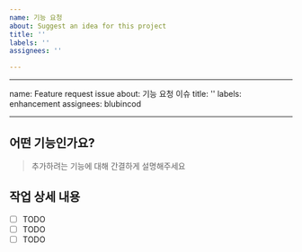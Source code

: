 ```yaml
---
name: 기능 요청
about: Suggest an idea for this project
title: ''
labels: ''
assignees: ''

---
```


---
name: Feature request issue
about: 기능 요청 이슈
title: ''
labels: enhancement
assignees: blubincod

---

## 어떤 기능인가요?

> 추가하려는 기능에 대해 간결하게 설명해주세요

## 작업 상세 내용

- [ ] TODO
- [ ] TODO
- [ ] TODO
